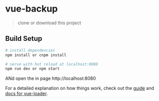 # vue-backup

> clone or download this project

## Build Setup

``` bash
# install dependencies
npm install or cnpm install

# serve with hot reload at localhost:8080
npm run dev or npm start
```
ANd open the in page http://localhost:8080

For a detailed explanation on how things work, check out the [guide](http://vuejs-templates.github.io/webpack/) and [docs for vue-loader](http://vuejs.github.io/vue-loader).
